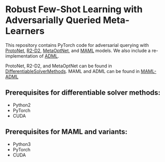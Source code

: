 # Robust Few-Shot Learning with Adversarially Queried Meta-Learners

This repository contains PyTorch code for adversarial querying with [ProtoNet](https://arxiv.org/abs/1703.05175), [R2-D2](https://arxiv.org/abs/1805.08136), [MetaOptNet](https://arxiv.org/pdf/1904.03758.pdf), and [MAML](https://arxiv.org/abs/1703.03400) models.  We also include a re-implementation of [ADML](https://arxiv.org/abs/1806.03316).

ProtoNet, R2-D2, and MetaOptNet can be found in [DifferentiableSolverMethods](DifferentiableSolverMethods).  MAML and ADML can be found in [MAML-ADML](MAML-ADML)

## Prerequisites for differentiable solver methods:
* Python2
* PyTorch
* CUDA

## Prerequisites for MAML and variants:
* Python3
* PyTorch
* CUDA
